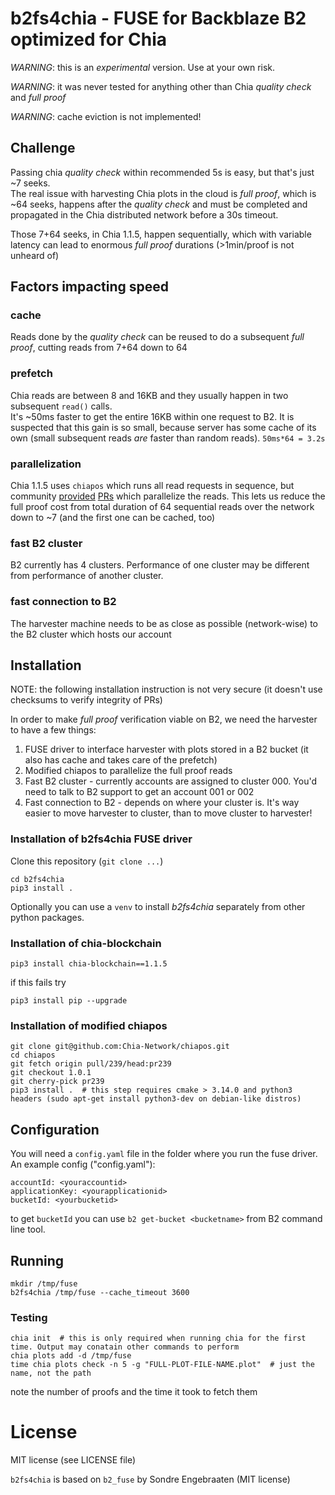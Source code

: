 # b2fs4chia - FUSE for Backblaze B2 optimized for Chia
 
*WARNING*: this is an _experimental_ version. Use at your own risk.  

*WARNING*: it was never tested for anything other than Chia _quality check_ and _full proof_

*WARNING*: cache eviction is not implemented!


## Challenge

Passing chia _quality check_ within recommended 5s is easy, but that's just ~7 seeks.  
The real issue with harvesting Chia plots in the cloud is _full proof_, which is ~64 seeks, happens after the _quality check_ and must be completed and propagated in the Chia distributed network before a 30s timeout.

Those 7+64 seeks, in Chia 1.1.5, happen sequentially, which with variable latency can lead to enormous _full proof_ durations (>1min/proof is not unheard of)


## Factors impacting speed

### cache

Reads done by the _quality check_ can be reused to do a subsequent _full proof_, cutting reads from 7+64 down to 64

### prefetch

Chia reads are between 8 and 16KB and they usually happen in two subsequent `read()` calls.  
It's ~50ms faster to get the entire 16KB within one request to B2. It is suspected that this gain is so small, because server has some cache of its own (small subsequent reads _are_ faster than random reads). `50ms*64 = 3.2s`

### parallelization

Chia 1.1.5 uses `chiapos` which runs all read requests in sequence, but community [provided](https://www.google.com) [PRs](https://www.google.com) which parallelize the reads. This lets us reduce the full proof cost from total duration of 64 sequential reads over the network down to ~7 (and the first one can be cached, too)

### fast B2 cluster

B2 currently has 4 clusters. Performance of one cluster may be different from performance of another cluster.

### fast connection to B2

The harvester machine needs to be as close as possible (network-wise) to the B2 cluster which hosts our account

## Installation

NOTE: the following installation instruction is not very secure (it doesn't use checksums to verify integrity of PRs)

In order to make _full proof_ verification viable on B2, we need the harvester to have a few things:
1. FUSE driver to interface harvester with plots stored in a B2 bucket (it also has cache and takes care of the prefetch)
2. Modified chiapos to parallelize the full proof reads
3. Fast B2 cluster - currently accounts are assigned to cluster 000. You'd need to talk to B2 support to get an account 001 or 002
4. Fast connection to B2 - depends on where your cluster is. It's way easier to move harvester to cluster, than to move cluster to harvester!

### Installation of b2fs4chia FUSE driver

Clone this repository (`git clone ...`)
```
cd b2fs4chia
pip3 install .
```
Optionally you can use a `venv` to install *b2fs4chia* separately from other python packages.


### Installation of chia-blockchain

```
pip3 install chia-blockchain==1.1.5
```

if this fails try

```
pip3 install pip --upgrade
```

### Installation of modified chiapos

```
git clone git@github.com:Chia-Network/chiapos.git
cd chiapos
git fetch origin pull/239/head:pr239
git checkout 1.0.1
git cherry-pick pr239
pip3 install .  # this step requires cmake > 3.14.0 and python3 headers (sudo apt-get install python3-dev on debian-like distros)
```

## Configuration

You will need a `config.yaml` file in the folder where you run the fuse driver.
An example config ("config.yaml"):

```
accountId: <youraccountid>
applicationKey: <yourapplicationid>
bucketId: <yourbucketid>
```
to get `bucketId` you can use `b2 get-bucket <bucketname>` from B2 command line tool.

## Running

```
mkdir /tmp/fuse
b2fs4chia /tmp/fuse --cache_timeout 3600
```

### Testing

```
chia init  # this is only required when running chia for the first time. Output may conatain other commands to perform
chia plots add -d /tmp/fuse
time chia plots check -n 5 -g "FULL-PLOT-FILE-NAME.plot"  # just the name, not the path
```
note the number of proofs and the time it took to fetch them

# License

MIT license (see LICENSE file)

`b2fs4chia` is based on `b2_fuse` by Sondre Engebraaten (MIT license)
